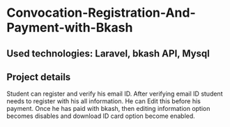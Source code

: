 # Convocation-Registration-And-Payment-with-Bkash
<h2>Used technologies: Laravel, bkash API, Mysql</h2>
<h2>Project details</h2>

<p>Student can register and verify his email ID. After verifying email ID student needs to register with his all information. He can Edit this before his payment. Once he has paid with bkash, then editing information option becomes disables and download ID card option become enabled.</p>

